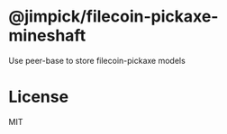 @jimpick/filecoin-pickaxe-mineshaft
===================================

Use peer-base to store filecoin-pickaxe models

# License

MIT
